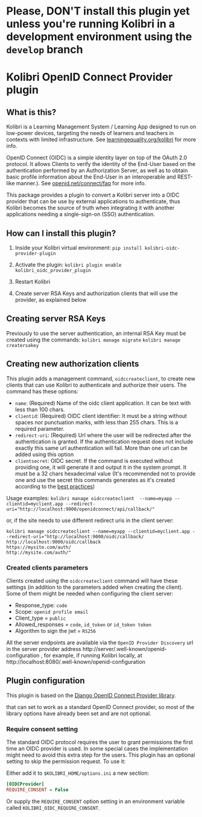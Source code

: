 
# Please, DON'T install this plugin yet unless you're running Kolibri in a development environment using the `develop` branch

# Kolibri OpenID Connect Provider plugin

## What is this?

Kolibri is a Learning Management System / Learning App designed to run on low-power devices, targeting the needs of learners and teachers in contexts with limited infrastructure. See [learningequality.org/kolibri](https://learningequality.org/kolibri/) for more info.

OpenID Connect (OIDC) is a simple identity layer on top of the OAuth 2.0 protocol. It allows Clients to verify the identity of the End-User based on the authentication performed by an Authorization Server, as well as to obtain basic profile information about the End-User in an interoperable and REST-like manner.). See [openid.net/connect/faq](https://openid.net/connect/faq/) for more info.

This package provides a plugin to convert a  Kolibri server into a OIDC provider that can be use by external applications to authenticate, thus Kolibri becomes the source of truth when integrating it with another applications needing a single-sign-on (SSO) authentication.


## How can I install this plugin?

1. Inside your Kolibri virtual environment: `pip install kolibri-oidc-provider-plugin`

2. Activate the plugin: `kolibri plugin enable kolibri_oidc_provider_plugin`

3. Restart Kolibri

4. Create server RSA Keys and  authorization clients that will use the provider, as explained below


## Creating server RSA Keys
Previously to use the server authentication, an internal RSA Key must be created using the commands:
`kolibri manage migrate`
`kolibri manage creatersakey`

## Creating new authorization clients
This plugin adds a management command, `oidccreateclient`, to create new clients that can use Kolibri to authenticate and authorize their users.
The command has these options:
* `name`: (Required) Name of the oidc client application. It can be text with less than 100 chars.
* `clientid`: (Required) OIDC client identifier: It must be a string without spaces nor punctuation marks, with less than 255 chars. This is a required parameter.
* `redirect-uri`: (Required) Url where the user will be redirected after the authentication is granted. If the authentication request does not include exactly this same url authentication will fail. More than one url can be added using this option
* `clientsecret`: OIDC secret. If the command is executed without providing one, it will generate it and output it in the system prompt. It must be a 32 chars hexadecimal value (It's recommended not to provide one and use the secret this commands generates as it's created according to the [best practices](https://www.oauth.com/oauth2-servers/client-registration/client-id-secret/))

Usage examples:
`kolibri manage oidccreateclient  --name=myapp --clientid=myclient.app --redirect-uri="http://localhost:9000/openidconnect/api/callback/"`

or, if the site needs to use different redirect uris in the client server:

```
kolibri manage oidccreateclient --name=myapp --clientid=myclient.app --redirect-uri="http://localhost:9000/oidc/callback/
http://localhost:9000/oidc/callback
https://mysite.com/auth/
http://mysite.com/auth/"
```



### Created clients parameters

Clients created using the `oidccreateclient` command will have these settings (in addition to the parameters added when creating the client). Some of them might be needed when configuring the client server:

- Response_type: `code`
- Scope: `openid profile email`
- Client_type = `public`
- Allowed_responses = `code`, `id_token` or `id_token token`
- Algorithm to sign the jwt = `RS256`

All the server endpoints are available via the `OpenID Provider Discovery` url in the server provider address http://server/.well-known/openid-configuration , for example, if running Kolibri locally, at http://localhost:8080/.well-known/openid-configuration


## Plugin configuration

This plugin is based on the [Django OpenID Connect Provider library](https://github.com/juanifioren/django-oidc-provider/).

that can set to work as a standard OpenID Connect provider, so most of the library options have already been set and are not optional.


### Require consent setting

The standard OIDC protocol requires the user to grant permissions the first time an OIDC provider is used. In some special cases the implementation might need to avoid this extra step for the users. This plugin has an optional setting to skip the permission request. To use it:

Either add it to `$KOLIBRI_HOME/options.ini` a new section:

```ini
[OIDCProvider]
REQUIRE_CONSENT = False
```
Or supply the `REQUIRE_CONSENT` option setting in an environment variable called `KOLIBRI_OIDC_REQUIRE_CONSENT`.
